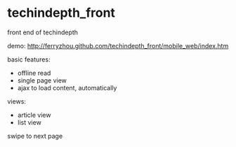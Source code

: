 techindepth_front
=================

front end of techindepth

demo: http://ferryzhou.github.com/techindepth_front/mobile_web/index.htm

basic features: 
- offline read
- single page view
- ajax to load content, automatically

views:
- article view
- list view

swipe to next page
